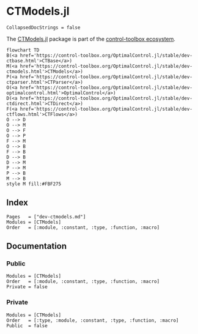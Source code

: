 # CTModels.jl

```@meta
CollapsedDocStrings = false
```

The [CTModels.jl](https://github.com/control-toolbox/CTModels.jl) package is part of the [control-toolbox ecosystem](https://github.com/control-toolbox).

```mermaid
flowchart TD
B(<a href='https://control-toolbox.org/OptimalControl.jl/stable/dev-ctbase.html'>CTBase</a>)
M(<a href='https://control-toolbox.org/OptimalControl.jl/stable/dev-ctmodels.html'>CTModels</a>)
P(<a href='https://control-toolbox.org/OptimalControl.jl/stable/dev-ctparser.html'>CTParser</a>)
O(<a href='https://control-toolbox.org/OptimalControl.jl/stable/dev-optimalcontrol.html'>OptimalControl</a>)
D(<a href='https://control-toolbox.org/OptimalControl.jl/stable/dev-ctdirect.html'>CTDirect</a>)
F(<a href='https://control-toolbox.org/OptimalControl.jl/stable/dev-ctflows.html'>CTFlows</a>)
O --> D
O --> M
O --> F
O --> P
F --> M
O --> B
F --> B
D --> B
D --> M
P --> M
P --> B
M --> B
style M fill:#FBF275
```

## Index

```@index
Pages   = ["dev-ctmodels.md"]
Modules = [CTModels]
Order   = [:module, :constant, :type, :function, :macro]
```

## Documentation

### Public

```@autodocs
Modules = [CTModels]
Order   = [:module, :constant, :type, :function, :macro]
Private = false
```

### Private

```@autodocs
Modules = [CTModels]
Order   = [:type, :module, :constant, :type, :function, :macro]
Public  = false
```